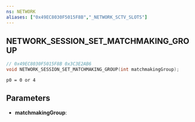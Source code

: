 ```yaml
---
ns: NETWORK
aliases: ["0x49EC8030F5015F8B","_NETWORK_SCTV_SLOTS"]
---
```

## NETWORK_SESSION_SET_MATCHMAKING_GROUP

```c
// 0x49EC8030F5015F8B 0x3C3E2AB6
void NETWORK_SESSION_SET_MATCHMAKING_GROUP(int matchmakingGroup);
```

```
p0 = 0 or 4  
```

## Parameters
* **matchmakingGroup**: 

